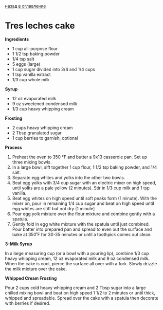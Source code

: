     
[назад в оглавление](../README.md)
# Tres leches cake

**Ingredients**
- 1 cup all-purpose flour
- 1 1/2 tsp baking powder
- 1/4 tsp salt
- 5 eggs (large)
- 1 cup sugar divided into 3/4 and 1/4 cups
- 1 tsp vanilla extract
- 1/3 cup whole milk

**Syrup**
- 12 oz evaporated milk
- 9 oz sweetened condensed milk
- 1/3 cup heavy whipping cream

**Frosting**
- 2 cups heavy whipping cream
- 2 Tbsp granulated sugar
- 1 cup berries to garnish, optional

**Process**

1. Preheat the oven to 350 °F and butter a 9x13 casserole pan. Set up three mixing bowls.
2. In a large bowl, sift together 1 cup flour, 1 1/2 tsp baking powder, and 1/4 salt.
3. Separate egg whites and yolks into the other two bowls.
4. Beat egg yolks with 3/4 cup sugar with an electric mixer on high speed, until yolks are a pale yellow (2 minutes). Stir in 1/3 cup milk and 1 tsp vanilla.
5. Beat egg whites on high speed until soft peaks form (1 minute). With the mixer on, pour in remaining 1/4 cup sugar and beat on high speed until egg whites are stiff but not dry (1 minute)
6. Pour egg yolk mixture over the flour mixture and combine gently with a spatula.
7. Gently fold in egg white mixture with the spatula until just combined. Pour batter into prepared pan and spread to even out the surface and bake at 350˚F for 30-35 minutes or until a toothpick comes out clean.

**3-Milk Syrup**

In a large measuring cup (or a bowl with a pouring lip), combine 1/3 cup heavy whipping cream, 12 oz evaporated milk and 9 oz condensed milk. When the cake is cool, pierce the surface all over with a fork. Slowly drizzle the milk mixture over the cake.

**Whipped Cream Frosting**

Pour 2 cups cold heavy whipping cream and 2 Tbsp sugar into a large chilled mixing bowl and beat on high speed 1 1/2 to 2 minutes or until thick, whipped and spreadable. Spread over the cake with a spatula then decorate with berries if desired.